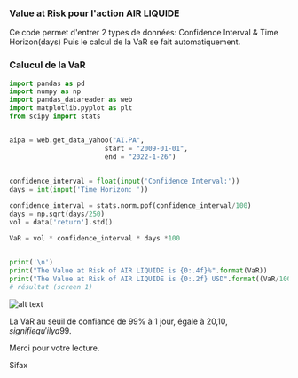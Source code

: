 
### Value at Risk pour l'action AIR LIQUIDE

Ce code permet d'entrer 2 types de données: Confidence Interval & Time Horizon(days)
Puis le calcul de la VaR se fait automatiquement.



### Calucul de la VaR

```python 
import pandas as pd
import numpy as np
import pandas_datareader as web
import matplotlib.pyplot as plt
from scipy import stats


aipa = web.get_data_yahoo("AI.PA",
                        start = "2009-01-01",
                        end = "2022-1-26")
                        
                        
confidence_interval = float(input('Confidence Interval:'))
days = int(input('Time Horizon: '))

confidence_interval = stats.norm.ppf(confidence_interval/100)
days = np.sqrt(days/250)
vol = data['return'].std()

VaR = vol * confidence_interval * days *100
               

print('\n')
print("The Value at Risk of AIR LIQUIDE is {0:.4f}%".format(VaR))
print("The Value at Risk of AIR LIQUIDE is {0:.2f} USD".format((VaR/100)*1000000/100))
# résultat (screen 1)
```

![alt text](https://i.ibb.co/k61cgWc/screen-01.png)

La VaR au seuil de confiance de 99% à 1 jour, égale à 20,10$, signifie qu'il y a 99% de chances pour que la pertes associée à la détention de l'action AIR LIQUIDE n'excéde pas 20,10$.

Merci pour votre lecture.

Sifax
